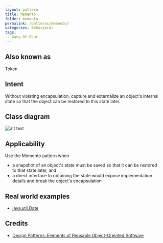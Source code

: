```yaml
---
layout: pattern
title: Memento
folder: memento
permalink: /patterns/memento/
categories: Behavioral
tags:
 - Gang Of Four
---
```


## Also known as
Token

## Intent
Without violating encapsulation, capture and externalize an
object's internal state so that the object can be restored to this state later.

## Class diagram
![alt text](./etc/memento.png "Memento")

## Applicability
Use the Memento pattern when

* a snapshot of an object's state must be saved so that it can be restored to that state later, and
* a direct interface to obtaining the state would expose implementation details and break the object's encapsulation

## Real world examples

* [java.util.Date](http://docs.oracle.com/javase/8/docs/api/java/util/Date.html)

## Credits

* [Design Patterns: Elements of Reusable Object-Oriented Software](http://www.amazon.com/Design-Patterns-Elements-Reusable-Object-Oriented/dp/0201633612)
